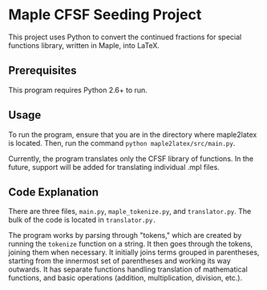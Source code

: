 # Maple CFSF Seeding Project
This project uses Python to convert the continued fractions for special functions library, written in Maple, into LaTeX. 

## Prerequisites
This program requires Python 2.6+ to run.

## Usage
To run the program, ensure that you are in the directory where maple2latex is located. Then, run the command `python maple2latex/src/main.py`.

Currently, the program translates only the CFSF library of functions. In the future, support will be added for 
translating individual .mpl files.

## Code Explanation
There are three files, `main.py`, `maple_tokenize.py`, and `translator.py`. The bulk of the code is located in `translator.py.`

The program works by parsing through "tokens," which are created by running the `tokenize` function on a string. 
It then goes through the tokens, joining them when necessary. It initially joins terms grouped in parentheses, starting from 
the innermost set of parentheses and working its way outwards. It has separate functions handling translation of mathematical 
functions, and basic operations (addition, multiplication, division, etc.). 
